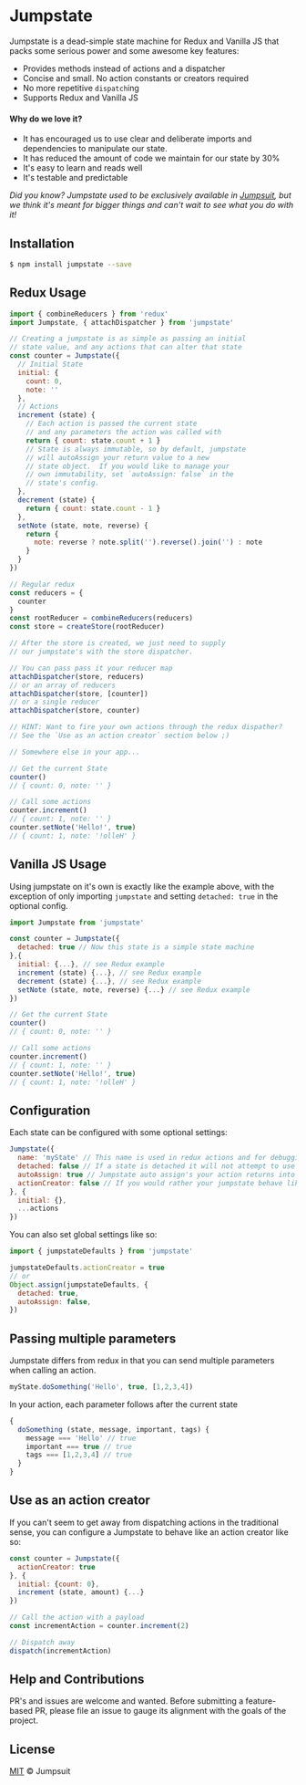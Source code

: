 # Jumpstate

Jumpstate is a dead-simple state machine for Redux and Vanilla JS that packs some serious power and some awesome key features:

- Provides methods instead of actions and a dispatcher
- Concise and small. No action constants or creators required
- No more repetitive `dispatch`ing
- Supports Redux and Vanilla JS

#### Why do we love it?
- It has encouraged us to use clear and deliberate imports and dependencies to manipulate our state.
- It has reduced the amount of code we maintain for our state by 30%
- It's easy to learn and reads well
- It's testable and predictable

*Did you know? Jumpstate used to be exclusively available in [Jumpsuit](https://github.com/jumpsuit/jumpsuit), but we think it's meant for bigger things and can't wait to see what you do with it!*

## Installation

```bash
$ npm install jumpstate --save
```

## Redux Usage

```javascript
import { combineReducers } from 'redux'
import Jumpstate, { attachDispatcher } from 'jumpstate'

// Creating a jumpstate is as simple as passing an initial
// state value, and any actions that can alter that state
const counter = Jumpstate({
  // Initial State
  initial: {
    count: 0,
    note: ''
  },
  // Actions
  increment (state) {
    // Each action is passed the current state
    // and any parameters the action was called with
    return { count: state.count + 1 }
    // State is always immutable, so by default, jumpstate
    // will autoAssign your return value to a new
    // state object.  If you would like to manage your
    // own immutability, set `autoAssign: false` in the
    // state's config.
  },
  decrement (state) {
    return { count: state.count - 1 }
  },
  setNote (state, note, reverse) {
    return {
      note: reverse ? note.split('').reverse().join('') : note
    }
  }
})

// Regular redux
const reducers = {
  counter
}
const rootReducer = combineReducers(reducers)
const store = createStore(rootReducer)

// After the store is created, we just need to supply
// our jumpstate's with the store dispatcher.

// You can pass pass it your reducer map
attachDispatcher(store, reducers)
// or an array of reducers
attachDispatcher(store, [counter])
// or a single reducer
attachDispatcher(store, counter)

// HINT: Want to fire your own actions through the redux dispather?
// See the `Use as an action creator` section below ;)

// Somewhere else in your app...

// Get the current State
counter()
// { count: 0, note: '' }

// Call some actions
counter.increment()
// { count: 1, note: '' }
counter.setNote('Hello!', true)
// { count: 1, note: '!olleH' }
```

## Vanilla JS Usage

Using jumpstate on it's own is exactly like the example above, with the exception of only importing `jumpstate` and setting `detached: true` in the optional config.

```javascript
import Jumpstate from 'jumpstate'

const counter = Jumpstate({
  detached: true // Now this state is a simple state machine
},{
  initial: {...}, // see Redux example
  increment (state) {...}, // see Redux example
  decrement (state) {...}, // see Redux example
  setNote (state, note, reverse) {...} // see Redux example
})

// Get the current State
counter()
// { count: 0, note: '' }

// Call some actions
counter.increment()
// { count: 1, note: '' }
counter.setNote('Hello!', true)
// { count: 1, note: '!olleH' }
```

## Configuration

Each state can be configured with some optional settings:
```javascript
Jumpstate({
  name: 'myState' // This name is used in redux actions and for debugging. Defaults to a random unique short_id if not specified
  detached: false // If a state is detached it will not attempt to use redux. Defaults to `false`
  autoAssign: true // Jumpstate auto assign's your action returns into a new state instance to maintain state immutability. eg. `Object.assign({}, state, newState)`  If you would like to manage your own immutability, set this to false.
  actionCreator: false // If you would rather your jumpstate behave like an action creator, set this option to `true`, call an action with a payload, and you will receive a dispatchable action.
}, {
  initial: {},
  ...actions
})
```

You can also set global settings like so:
```javascript
import { jumpstateDefaults } from 'jumpstate'

jumpstateDefaults.actionCreator = true
// or
Object.assign(jumpstateDefaults, {
  detached: true,
  autoAssign: false,
})
```

## Passing multiple parameters
Jumpstate differs from redux in that you can send multiple parameters when calling an action.

```javascript
myState.doSomething('Hello', true, [1,2,3,4])
```

In your action, each parameter follows after the current state

```javascript
{
  doSomething (state, message, important, tags) {
    message === 'Hello' // true
    important === true // true
    tags === [1,2,3,4] // true
  }
}
```

## Use as an action creator
If you can't seem to get away from dispatching actions in the traditional sense, you can configure a Jumpstate to behave like an action creator like so:

```javascript
const counter = Jumpstate({
  actionCreator: true
}, {
  initial: {count: 0},
  increment (state, amount) {...}
})

// Call the action with a payload
const incrementAction = counter.increment(2)

// Dispatch away
dispatch(incrementAction)
```

## Help and Contributions
PR's and issues are welcome and wanted. Before submitting a feature-based PR, please file an issue to gauge its alignment with the goals of the project.

## License

[MIT](LICENSE) © Jumpsuit
